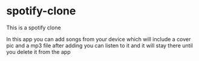 # spotify-clone

This is a spotify clone 

In this app you can add songs from your device which will include a cover pic and a mp3 file after adding you can listen to it and it will stay there until you delete it from the app 
